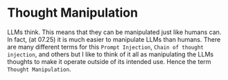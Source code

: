 # Thought Manipulation

LLMs think. This means that they can be manipulated just like humans can. In fact, (at 07.25) it is much easier to manipulate LLMs than humans. There are many different terms for this `Prompt Injection`, `Chain of thought injection`, and others but I like to think of it all as manipulating the LLMs thoughts to make it operate outside of its intended use. Hence the term `Thought Manipulation`. 
